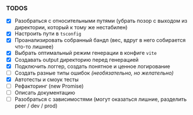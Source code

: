 ### TODOS
- [x] Разобраться с относительными путями (убрать позор с выходом из директории, который к тому же нестабилен)
- [x] Настроить пути в `tsconfig`
- [x] Проанализировать собранный бандл (вес, вдруг в него собирается что-то лишнее)
- [x] Выбрать оптимальный режим генерации в конфиге `vite`
- [x] Создавать output директорию перед генерацией
- [x] Подключить логгер, создать понятное и ценное логирование
- [ ] Создать разные типы ошибок *(необязательно, но желательно)*
- [x] Автотесты и смоук тесты
- [ ] Рефакторинг (new Promise)
- [ ] Описать документацию
- [ ] Разобраться с зависимостями (могут оказаться лишние, разделить peer / dev / prod)